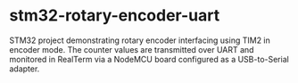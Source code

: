 # stm32-rotary-encoder-uart
STM32 project demonstrating rotary encoder interfacing using TIM2 in encoder mode. The counter values are transmitted over UART and monitored in RealTerm via a NodeMCU board configured as a USB-to-Serial adapter.
